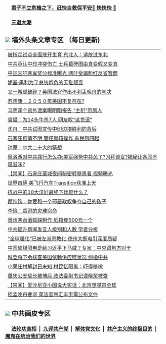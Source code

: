 
 ### &nbsp;&nbsp;&nbsp;&nbsp; [君子不立危樯之下，赶快自救保平安🍎 快快快 📩](https://github.com/pwgy/td/blob/master/README.md)

 ### &nbsp;&nbsp;&nbsp;&nbsp; [三退大潮](https://xcvkmzvnt.azureedge.net/?key=elmfdthqungpiwus&pin=85674129&ag=ogQuit&from=PW2) 

## <img src="https://img.icons8.com/cute-clipart/2x/circled-right.png"> 墙外头条文章专区 （每日更新)

<Table>
<tr><td colspan="2" align="left"><a href="https://sofuzmai.xhuyd.press/?name=c1314292&key=encdeuyadochlaxz&from=pw2">被指定试点全面放开生育 东北人：请放过东北</a></td></tr>
<tr><td colspan="2" align="left"><a href="https://sofuzmai.xhuyd.press/?name=c1314237&key=encdeuyadochlaxz&from=pw2">中共承认中印冲突伤亡 士兵墓碑图由真变假又变真</a></td></tr>
<tr><td colspan="2" align="left"><a href="https://sofuzmai.xhuyd.press/?name=c1314274&key=encdeuyadochlaxz&from=pw2">中国囚犯网军奖分标准曝光 网吁受骗粉红反省智商</a></td></tr>
<tr><td colspan="2" align="left"><a href="https://sofuzmai.xhuyd.press/?name=c1314298&key=encdeuyadochlaxz&from=pw2">妮基·黑利为了总统抱负的无耻叛变</a></td></tr>
<tr><td colspan="2" align="left"><a href="https://sofuzmai.xhuyd.press/?name=c1314290&key=encdeuyadochlaxz&from=pw2">又一希望破碎？英国法官作出不利孟晚舟的判决</a></td></tr>
<tr><td colspan="2" align="left"><a href="https://sofuzmai.xhuyd.press/?name=c1314353&key=encdeuyadochlaxz&from=pw2">苏晓康：２０５０年美国不复存在?</a></td></tr>
<tr><td colspan="2" align="left"><a href="https://sofuzmai.xhuyd.press/?name=c1314215&key=encdeuyadochlaxz&from=pw2">习明泽个资外泄案曝阴阳报告 “主犯”恐易人</a></td></tr>
<tr><td colspan="2" align="left"><a href="https://sofuzmai.xhuyd.press/?name=c1314162&key=encdeuyadochlaxz&from=pw2">袁斌：为14头牛杀7人 网友叹“这世道”</a></td></tr>
<tr><td colspan="2" align="left"><a href="https://sofuzmai.xhuyd.press/?name=c1314110&key=encdeuyadochlaxz&from=pw2">沈舟：中共试图宣传中印边境胜利的背后</a></td></tr>
<tr><td colspan="2" align="left"><a href="https://sofuzmai.xhuyd.press/?name=c1314291&key=encdeuyadochlaxz&from=pw2">石家庄疫情不明 管控黑箱操作 惹民怨四起</a></td></tr>
<tr><td colspan="2" align="left"><a href="https://sofuzmai.xhuyd.press/?name=c1314218&key=encdeuyadochlaxz&from=pw2">钟原：中共二十大的猜想</a></td></tr>
<tr><td colspan="2" align="left"><a href="https://sofuzmai.xhuyd.press/?name=c1314167&key=encdeuyadochlaxz&from=pw2">佩洛西对中共罪行怎么办;美军强势中共怂了?习拜谈妥?揭秘让各国不是滋味?</a></td></tr>
<tr><td colspan="2" align="left"><a href="https://sofuzmai.xhuyd.press/?name=c1314065&key=encdeuyadochlaxz&from=pw2">【禁闻】石家庄藁城夜间秘密转移患者 视频曝光</a></td></tr>
<tr><td colspan="2" align="left"><a href="https://sofuzmai.xhuyd.press/?name=c1314253&key=encdeuyadochlaxz&from=pw2">世界首辆 美飞行汽车Transition获准上天</a></td></tr>
<tr><td colspan="2" align="left"><a href="https://sofuzmai.xhuyd.press/?name=c1314347&key=encdeuyadochlaxz&from=pw2">抗战中的10大汉奸最终下场是什么？</a></td></tr>
<tr><td colspan="2" align="left"><a href="https://sofuzmai.xhuyd.press/?name=c1314352&key=encdeuyadochlaxz&from=pw2">颜纯钩：你要和一个邪恶政权争夺自己的孩子</a></td></tr>
<tr><td colspan="2" align="left"><a href="https://sofuzmai.xhuyd.press/?name=c1314351&key=encdeuyadochlaxz&from=pw2">李怡：香港的灾难宿命</a></td></tr>
<tr><td colspan="2" align="left"><a href="https://sofuzmai.xhuyd.press/?name=c1314346&key=encdeuyadochlaxz&from=pw2">贵州茅台酒脚踩制作 纸箱竟500元一个</a></td></tr>
<tr><td colspan="2" align="left"><a href="https://sofuzmai.xhuyd.press/?name=c1314332&key=encdeuyadochlaxz&from=pw2">中共提升新闻发言人级别和人数 学者分析</a></td></tr>
<tr><td colspan="2" align="left"><a href="https://sofuzmai.xhuyd.press/?name=c1314295&key=encdeuyadochlaxz&from=pw2">“全球暖化”已被左派宗教化 德州大断电引深度质疑</a></td></tr>
<tr><td colspan="2" align="left"><a href="https://sofuzmai.xhuyd.press/?name=c1314116&key=encdeuyadochlaxz&from=pw2">中国缺煤限电是给习近平下马威？专家：中央跟地方对干</a></td></tr>
<tr><td colspan="2" align="left"><a href="https://sofuzmai.xhuyd.press/?name=c1314076&key=encdeuyadochlaxz&from=pw2">拜登将下令核查美国依赖供应链状况 剑指中共</a></td></tr>
<tr><td colspan="2" align="left"><a href="https://sofuzmai.xhuyd.press/?name=c1314214&key=encdeuyadochlaxz&from=pw2">小果庄村解封日未知 村民忆隔离：吓得哆嗦</a></td></tr>
<tr><td colspan="2" align="left"><a href="https://sofuzmai.xhuyd.press/?name=c1314216&key=encdeuyadochlaxz&from=pw2">重庆公安局长被捕后 政法委副书记谭晓荣被查</a></td></tr>
<tr><td colspan="2" align="left"><a href="https://sofuzmai.xhuyd.press/?name=c1314064&key=encdeuyadochlaxz&from=pw2">【禁闻】爱沙尼亚小国说大实话：北京想噤声全球</a></td></tr>
<tr><td colspan="2" align="left"><a href="https://sofuzmai.xhuyd.press/?name=c1314072&key=encdeuyadochlaxz&from=pw2">拒孟晚舟要求 英法官判汇丰无需公布文件</a></td></tr>

 </Table>
 
 ## <img src="https://img.icons8.com/cute-clipart/2x/circled-right.png"> 中共画皮专区
 ### &nbsp;&nbsp;&nbsp;&nbsp; [法轮功真相](https://github.com/begood0513/basic/blob/master/README.md) &nbsp;|&nbsp; [九评共产党](https://github.com/begood0513/9ping.md/blob/master/README.md) &nbsp;|&nbsp; [解体党文化](https://github.com/begood0513/jtdwh.md/blob/master/README.md)   &nbsp;|&nbsp; [共产主义的终极目的](https://github.com/begood0513/gczydzjmd.md/blob/master/README.md) &nbsp;|&nbsp; [魔鬼在统治我们的世界](https://github.com/begood0513/gczydzjmd.md/blob/master/README.md) 

